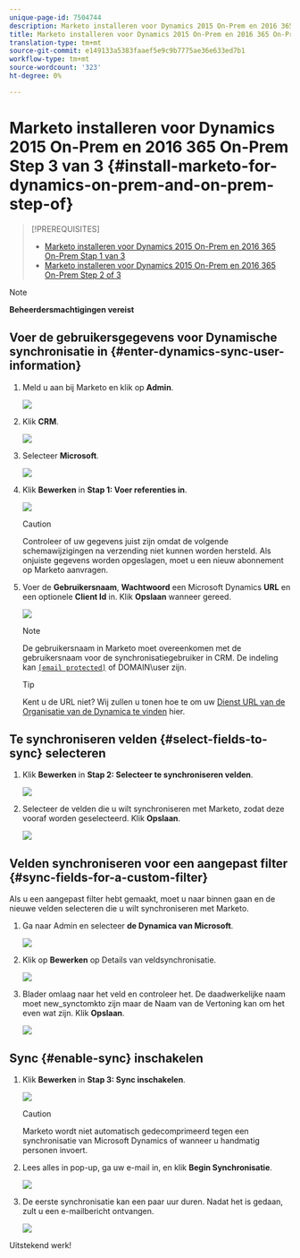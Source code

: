 ```yaml
---
unique-page-id: 7504744
description: Marketo installeren voor Dynamics 2015 On-Prem en 2016 365 On-Prem Stap 3 van 3 - Marketo Docs - Productdocumentatie
title: Marketo installeren voor Dynamics 2015 On-Prem en 2016 365 On-Prem Step 3 van 3
translation-type: tm+mt
source-git-commit: e149133a5383faaef5e9c9b7775ae36e633ed7b1
workflow-type: tm+mt
source-wordcount: '323'
ht-degree: 0%

---
```



# Marketo installeren voor Dynamics 2015 On-Prem en 2016 365 On-Prem Step 3 van 3 {#install-marketo-for-dynamics-on-prem-and-on-prem-step-of}

>[!PREREQUISITES]
>
>* [Marketo installeren voor Dynamics 2015 On-Prem en 2016 365 On-Prem Stap 1 van 3](step-1-of-3-install.md)
>* [Marketo installeren voor Dynamics 2015 On-Prem en 2016 365 On-Prem Step 2 of 3](step-2-of-3-set-up.md)

>



>[!NOTE]
>
>**Beheerdersmachtigingen vereist**

## Voer de gebruikersgegevens voor Dynamische synchronisatie in {#enter-dynamics-sync-user-information}

1. Meld u aan bij Marketo en klik op **Admin**.

   ![](assets/login-admin.png)

1. Klik **CRM**.

   ![](assets/image2015-3-16-9-47-34.png)

1. Selecteer **Microsoft**.

   ![](assets/image2015-3-16-9-50-6.png)

1. Klik **Bewerken** in **Stap 1: Voer referenties in**.

   ![](assets/image2015-3-16-9-48-43.png)

   >[!CAUTION]
   >
   >Controleer of uw gegevens juist zijn omdat de volgende schemawijzigingen na verzending niet kunnen worden hersteld. Als onjuiste gegevens worden opgeslagen, moet u een nieuw abonnement op Marketo aanvragen.

1. Voer de **Gebruikersnaam**, **Wachtwoord** een Microsoft Dynamics **URL** en een optionele **Client Id** in. Klik **Opslaan** wanneer gereed.

   ![](assets/client-id.png)

   >[!NOTE]
   >
   >De gebruikersnaam in Marketo moet overeenkomen met de gebruikersnaam voor de synchronisatiegebruiker in CRM. De indeling kan [`[email protected]`](http://docs.marketo.com/cdn-cgi/l/email-protection#8cf9ffe9fecce8e3e1ede5e2a2efe3e1) of DOMAIN\user zijn.

   >[!TIP]
   >
   >Kent u de URL niet? Wij zullen u tonen hoe te om uw [Dienst URL van de Organisatie van de Dynamica te vinden](../../../../../product-docs/crm-sync/microsoft-dynamics-sync/sync-setup/view-the-organization-service-url.md) hier.

## Te synchroniseren velden {#select-fields-to-sync} selecteren

1. Klik **Bewerken** in **Stap 2: Selecteer te synchroniseren velden**.

   ![](assets/image2015-3-16-9-51-28.png)

1. Selecteer de velden die u wilt synchroniseren met Marketo, zodat deze vooraf worden geselecteerd. Klik **Opslaan**.

   ![](assets/image2016-8-25-15-3a14-3a28.png)

## Velden synchroniseren voor een aangepast filter {#sync-fields-for-a-custom-filter}

Als u een aangepast filter hebt gemaakt, moet u naar binnen gaan en de nieuwe velden selecteren die u wilt synchroniseren met Marketo.

1. Ga naar Admin en selecteer **de Dynamica van Microsoft**.

   ![](assets/image2015-10-9-9-3a50-3a9.png)

1. Klik op **Bewerken** op Details van veldsynchronisatie.

   ![](assets/image2015-10-9-9-3a52-3a23.png)

1. Blader omlaag naar het veld en controleer het. De daadwerkelijke naam moet new_synctomkto zijn maar de Naam van de Vertoning kan om het even wat zijn. Klik **Opslaan**.

   ![](assets/image2016-8-25-15-3a15-3a35.png)

## Sync {#enable-sync} inschakelen

1. Klik **Bewerken** in **Stap 3: Sync inschakelen**.

   ![](assets/image2015-3-16-9-52-2.png)

   >[!CAUTION]
   >
   >Marketo wordt niet automatisch gedecomprimeerd tegen een synchronisatie van Microsoft Dynamics of wanneer u handmatig personen invoert.

1. Lees alles in pop-up, ga uw e-mail in, en klik **Begin Synchronisatie**.

   ![](assets/image2015-3-30-14-3a23-3a13.png)

1. De eerste synchronisatie kan een paar uur duren. Nadat het is gedaan, zult u een e-mailbericht ontvangen.

   ![](assets/image2015-3-16-9-59-51.png)

Uitstekend werk!
